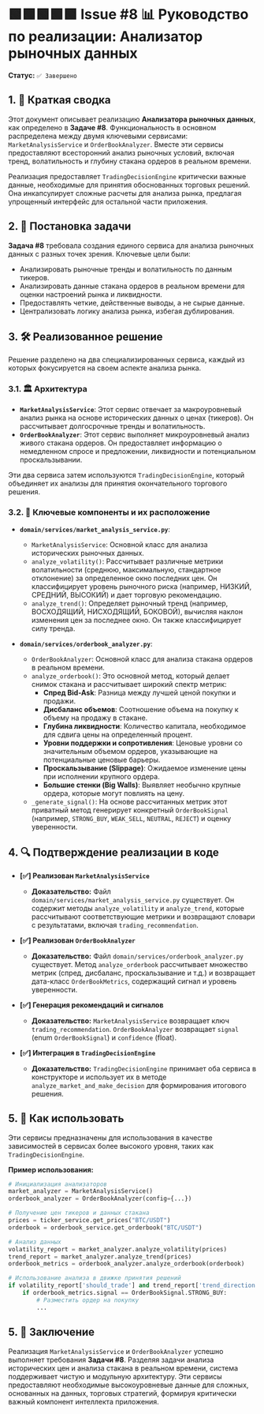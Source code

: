 # 🟩🟩🟩🟩🟩 Issue #8 📊 Руководство по реализации: Анализатор рыночных данных

**Статус:** `✅ Завершено`

## 1. 📝 Краткая сводка

Этот документ описывает реализацию **Анализатора рыночных данных**, как определено в **Задаче #8**. Функциональность в основном распределена между двумя ключевыми сервисами: `MarketAnalysisService` и `OrderBookAnalyzer`. Вместе эти сервисы предоставляют всесторонний анализ рыночных условий, включая тренд, волатильность и глубину стакана ордеров в реальном времени.

Реализация предоставляет `TradingDecisionEngine` критически важные данные, необходимые для принятия обоснованных торговых решений. Она инкапсулирует сложные расчеты для анализа рынка, предлагая упрощенный интерфейс для остальной части приложения.

## 2. 🎯 Постановка задачи

**Задача #8** требовала создания единого сервиса для анализа рыночных данных с разных точек зрения. Ключевые цели были:
- Анализировать рыночные тренды и волатильность по данным тикеров.
- Анализировать данные стакана ордеров в реальном времени для оценки настроений рынка и ликвидности.
- Предоставлять четкие, действенные выводы, а не сырые данные.
- Централизовать логику анализа рынка, избегая дублирования.

## 3. 🛠️ Реализованное решение

Решение разделено на два специализированных сервиса, каждый из которых фокусируется на своем аспекте анализа рынка.

### 3.1. 🏛️ Архитектура

- **`MarketAnalysisService`**: Этот сервис отвечает за макроуровневый анализ рынка на основе исторических данных о ценах (тикеров). Он рассчитывает долгосрочные тренды и волатильность.
- **`OrderBookAnalyzer`**: Этот сервис выполняет микроуровневый анализ живого стакана ордеров. Он предоставляет информацию о немедленном спросе и предложении, ликвидности и потенциальном проскальзывании.

Эти два сервиса затем используются `TradingDecisionEngine`, который объединяет их анализы для принятия окончательного торгового решения.

### 3.2. 🧩 Ключевые компоненты и их расположение

- **`domain/services/market_analysis_service.py`**:
    - `MarketAnalysisService`: Основной класс для анализа исторических рыночных данных.
    - `analyze_volatility()`: Рассчитывает различные метрики волатильности (среднюю, максимальную, стандартное отклонение) за определенное окно последних цен. Он классифицирует уровень рыночного риска (например, НИЗКИЙ, СРЕДНИЙ, ВЫСОКИЙ) и дает торговую рекомендацию.
    - `analyze_trend()`: Определяет рыночный тренд (например, ВОСХОДЯЩИЙ, НИСХОДЯЩИЙ, БОКОВОЙ), вычисляя наклон изменения цен за последнее окно. Он также классифицирует силу тренда.

- **`domain/services/orderbook_analyzer.py`**:
    - `OrderBookAnalyzer`: Основной класс для анализа стакана ордеров в реальном времени.
    - `analyze_orderbook()`: Это основной метод, который делает снимок стакана и рассчитывает широкий спектр метрик:
        - **Спред Bid-Ask**: Разница между лучшей ценой покупки и продажи.
        - **Дисбаланс объемов**: Соотношение объема на покупку к объему на продажу в стакане.
        - **Глубина ликвидности**: Количество капитала, необходимое для сдвига цены на определенный процент.
        - **Уровни поддержки и сопротивления**: Ценовые уровни со значительным объемом ордеров, указывающие на потенциальные ценовые барьеры.
        - **Проскальзывание (Slippage)**: Ожидаемое изменение цены при исполнении крупного ордера.
        - **Большие стенки (Big Walls)**: Выявляет необычно крупные ордера, которые могут повлиять на цену.
    - `_generate_signal()`: На основе рассчитанных метрик этот приватный метод генерирует конкретный `OrderBookSignal` (например, `STRONG_BUY`, `WEAK_SELL`, `NEUTRAL`, `REJECT`) и оценку уверенности.

## 4. 🔍 Подтверждение реализации в коде

- **[✅] Реализован `MarketAnalysisService`**
  - **Доказательство:** Файл `domain/services/market_analysis_service.py` существует. Он содержит методы `analyze_volatility` и `analyze_trend`, которые рассчитывают соответствующие метрики и возвращают словари с результатами, включая `trading_recommendation`.

- **[✅] Реализован `OrderBookAnalyzer`**
  - **Доказательство:** Файл `domain/services/orderbook_analyzer.py` существует. Метод `analyze_orderbook` рассчитывает множество метрик (спред, дисбаланс, проскальзывание и т.д.) и возвращает дата-класс `OrderBookMetrics`, содержащий сигнал и уровень уверенности.

- **[✅] Генерация рекомендаций и сигналов**
  - **Доказательство:** `MarketAnalysisService` возвращает ключ `trading_recommendation`. `OrderBookAnalyzer` возвращает `signal` (enum `OrderBookSignal`) и `confidence` (float).

- **[✅] Интеграция в `TradingDecisionEngine`**
  - **Доказательство:** `TradingDecisionEngine` принимает оба сервиса в конструкторе и использует их в методе `analyze_market_and_make_decision` для формирования итогового решения.

## 5. 🚀 Как использовать

Эти сервисы предназначены для использования в качестве зависимостей в сервисах более высокого уровня, таких как `TradingDecisionEngine`.

**Пример использования:**

```python
# Инициализация анализаторов
market_analyzer = MarketAnalysisService()
orderbook_analyzer = OrderBookAnalyzer(config={...})

# Получение цен тикеров и данных стакана
prices = ticker_service.get_prices("BTC/USDT")
orderbook = orderbook_service.get_orderbook("BTC/USDT")

# Анализ данных
volatility_report = market_analyzer.analyze_volatility(prices)
trend_report = market_analyzer.analyze_trend(prices)
orderbook_metrics = orderbook_analyzer.analyze_orderbook(orderbook)

# Использование анализа в движке принятия решений
if volatility_report['should_trade'] and trend_report['trend_direction'] == 'UPTREND':
    if orderbook_metrics.signal == OrderBookSignal.STRONG_BUY:
        # Разместить ордер на покупку
        ...
```

## 5. 🏁 Заключение

Реализация `MarketAnalysisService` и `OrderBookAnalyzer` успешно выполняет требования **Задачи #8**. Разделяя задачи анализа исторических цен и анализа стакана в реальном времени, система поддерживает чистую и модульную архитектуру. Эти сервисы предоставляют необходимые высокоуровневые данные для сложных, основанных на данных, торговых стратегий, формируя критически важный компонент интеллекта приложения.